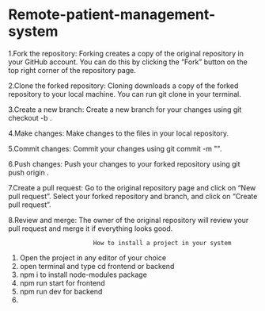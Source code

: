 # Remote-patient-management-system


1.Fork the repository: Forking creates a copy of the original repository in your GitHub account. You can do this by clicking the “Fork” button on the top right corner of the repository page.

2.Clone the forked repository: Cloning downloads a copy of the forked repository to your local machine. You can run git clone <forked-repo-url> in your terminal.

3.Create a new branch: Create a new branch for your changes using git checkout -b <branch-name>.

4.Make changes: Make changes to the files in your local repository.

5.Commit changes: Commit your changes using git commit -m "<commit-message>".

6.Push changes: Push your changes to your forked repository using git push origin <branch-name>.

7.Create a pull request: Go to the original repository page and click on “New pull request”. Select your forked repository and branch, and click on “Create pull request”.

8.Review and merge: The owner of the original repository will review your pull request and merge it if everything looks good.


                            How to install a project in your system
1. Open the project in any editor of your choice 
2. open terminal and type cd frontend or backend
3. npm i to install node-modules package 
4. npm run start for frontend 
5. npm run dev for backend 
6.
